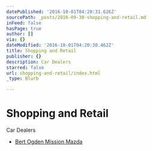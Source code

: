 ```yaml
---
datePublished: '2016-10-01T04:20:31.626Z'
sourcePath: _posts/2016-09-30-shopping-and-retail.md
inFeed: false
hasPage: true
author: []
via: {}
dateModified: '2016-10-01T04:20:30.462Z'
title: Shopping and Retail
publisher: {}
description: Car Dealers
starred: false
url: shopping-and-retail/index.html
_type: Blurb

---
```

# Shopping and Retail

Car Dealers

* [Bert Ogden Mission Mazda][0]

[0]: http://www.bertogdenmissionmazda.com/ "Bert Ogden Mission Mazda"